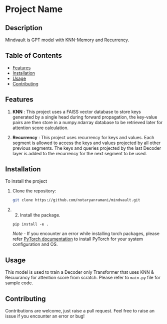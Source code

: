 # Project Name

## Description
Mindvault is GPT model with KNN-Memory and Recurrency. 

## Table of Contents

- [Features](#features)
- [Installation](#installation)
- [Usage](#usage)
- [Contributing](#contributing)

## Features

1. **KNN** : This project uses a FAISS vector database to store keys generated by a single head during forward propagation, the key-value pairs are then store in a numpy.ndarray database to be retrieved later for attention score calculation.

2. **Recurrency** : This project uses recurrency for keys and values. Each segment is allowed to access the keys and values projected by all other previous segments. The keys and queries projected by the last Decoder layer is added to the recurrency for the next segment to be used.

## Installation

To install the project

1. Clone the repository:
   ```bash
   git clone https://github.com/notaryanramani/mindvault.git
   ```

2. 2. Install the package.
    ```
    pip install -e .
    ```

    *Note* - If you encounter an error while installing torch packages, please refer [PyTorch documentation](https://pytorch.org/get-started/locally/) to install PyTorch for your system configuration and OS.

## Usage

This model is used to train a Decoder only Transformer that uses KNN & Recuurancy for attention score from scratch. Please refer to `main.py` file for sample code.

## Contributing

Contributions are welcome, just raise a pull request. Feel free to raise an issue if you encounter an error or bug!

